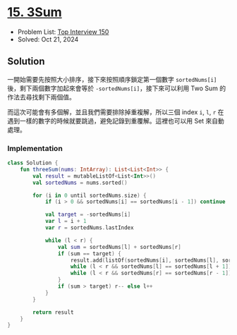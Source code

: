 # [15. 3Sum](https://leetcode.com/problems/3sum/)

- Problem List: [Top Interview 150](https://leetcode.com/studyplan/top-interview-150/)
- Solved: Oct 21, 2024

## Solution

一開始需要先按照大小排序，接下來按照順序鎖定第一個數字 `sortedNums[i]` 後，剩下兩個數字加起來會等於 `-sortedNums[i]`，接下來可以利用 Two Sum 的作法去尋找剩下兩個值。

而這次可能會有多個解，並且我們需要排除掉重複解，所以三個 index `i`, `l`, `r` 在遇到一樣的數字的時候就要跳過，避免記錄到重覆解。這裡也可以用 Set 來自動處理。

### Implementation

```kotlin
class Solution {
    fun threeSum(nums: IntArray): List<List<Int>> {
        val result = mutableListOf<List<Int>>()
        val sortedNums = nums.sorted()

        for (i in 0 until sortedNums.size) {
            if (i > 0 && sortedNums[i] == sortedNums[i - 1]) continue

            val target = -sortedNums[i]
            var l = i + 1
            var r = sortedNums.lastIndex

            while (l < r) {
                val sum = sortedNums[l] + sortedNums[r]
                if (sum == target) {
                    result.add(listOf(sortedNums[i], sortedNums[l], sortedNums[r]))
                    while (l < r && sortedNums[l] == sortedNums[l + 1]) l++
                    while (l < r && sortedNums[r] == sortedNums[r - 1]) r--
                }
                if (sum > target) r-- else l++
            }
        }

        return result
    }
}
```

